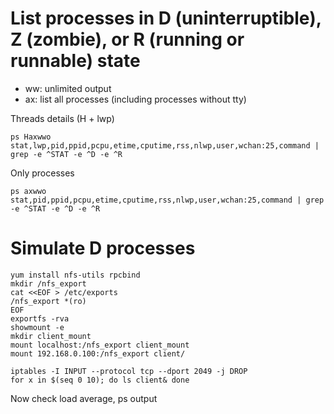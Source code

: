 # List processes in D (uninterruptible), Z (zombie), or R (running or runnable) state
* ww: unlimited output
* ax: list all processes (including processes without tty)

Threads details (H + lwp)
```
ps Haxwwo stat,lwp,pid,ppid,pcpu,etime,cputime,rss,nlwp,user,wchan:25,command | grep -e ^STAT -e ^D -e ^R
```

Only processes
```
ps axwwo stat,pid,ppid,pcpu,etime,cputime,rss,nlwp,user,wchan:25,command | grep -e ^STAT -e ^D -e ^R
```

# Simulate D processes
```
yum install nfs-utils rpcbind
mkdir /nfs_export
cat <<EOF > /etc/exports
/nfs_export *(ro)
EOF
exportfs -rva
showmount -e
mkdir client_mount
mount localhost:/nfs_export client_mount
mount 192.168.0.100:/nfs_export client/
```

```
iptables -I INPUT --protocol tcp --dport 2049 -j DROP
for x in $(seq 0 10); do ls client& done
```

Now check load average, ps output
